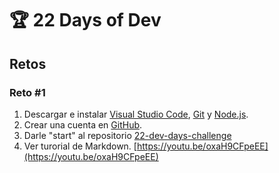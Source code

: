 # 🏆  22 Days of Dev

## Retos

### Reto #1

1. Descargar e instalar [Visual Studio Code](https://code.visualstudio.com/), [Git](https://git-scm.com/) y [Node.js](https://nodejs.org/en/).
2. Crear una cuenta en [GitHub](https://github.com/).
3. Darle "start" al repositorio [22-dev-days-challenge](https://github.com/PuzzlerDev/22-dev-days-challenge.git)
4. Ver turorial de Markdown. [https://youtu.be/oxaH9CFpeEE](https://youtu.be/oxaH9CFpeEE)
